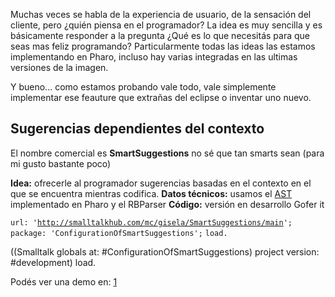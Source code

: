 Muchas veces se habla de la experiencia de usuario, de la sensación del cliente, pero ¿quién piensa en el programador? La idea es muy sencilla y es básicamente responder a la pregunta ¿Qué es lo que necesitás para que seas mas feliz programando? Particularmente todas las ideas las estamos implementando en Pharo, incluso hay varias integradas en las ultimas versiones de la imagen.

Y bueno... como estamos probando vale todo, vale simplemente implementar ese feauture que extrañas del eclipse o inventar uno nuevo.

Sugerencias dependientes del contexto
-------------------------------------

El nombre comercial es **SmartSuggestions** no sé que tan smarts sean (para mi gusto bastante poco)

**Idea:** ofrecerle al programador sugerencias basadas en el contexto en el que se encuentra mientras codifica. **Datos técnicos:** usamos el [AST](ast.md) implementado en Pharo y el RBParser **Código:** versión en desarrollo Gofer it

`url: '`[`http://smalltalkhub.com/mc/gisela/SmartSuggestions/main`](http://smalltalkhub.com/mc/gisela/SmartSuggestions/main)`';`
`package: 'ConfigurationOfSmartSuggestions';`
`load.`

((Smalltalk globals at: \#ConfigurationOfSmartSuggestions) project version: \#development) load.

Podés ver una demo en: [1](http://www.youtube.com/watch?v=WmNKbewOXkE)
